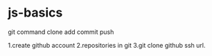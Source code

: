 # js-basics

git command
clone
add
commit
push

1.create github account
2.repositories in git
3.git clone github ssh url.
